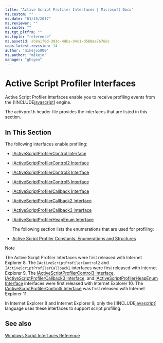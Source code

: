 ```yaml
---
title: "Active Script Profiler Interfaces | Microsoft Docs"
ms.custom: ""
ms.date: "01/18/2017"
ms.reviewer: ""
ms.suite: ""
ms.tgt_pltfrm: ""
ms.topic: "reference"
ms.assetid: ab8a1f0d-393c-4d6a-94c1-d5b8aa76788c
caps.latest.revision: 14
author: "mikejo5000"
ms.author: "mikejo"
manager: "ghogen"
---
```

# Active Script Profiler Interfaces
Active Script Profiler Interfaces enable you to receive profiling events from the [!INCLUDE[javascript](../../javascript/includes/javascript-md.md)] engine.  
  
 The activprof.h header file provides the interfaces that are listed in this section.  
  
## In This Section  
 The following interfaces enable profiling:  
  
- [IActiveScriptProfilerControl Interface](../../winscript/reference/iactivescriptprofilercontrol-interface.md)  
  
- [IActiveScriptProfilerControl2 Interface](../../winscript/reference/iactivescriptprofilercontrol2-interface.md)  
  
- [IActiveScriptProfilerControl3 Interface](../../winscript/reference/iactivescriptprofilercontrol3-interface.md)  
  
- [IActiveScriptProfilerControl5 Interface](../../winscript/reference/iactivescriptprofilercontrol5-interface.md)  
  
- [IActiveScriptProfilerCallback Interface](../../winscript/reference/iactivescriptprofilercallback-interface.md)  
  
- [IActiveScriptProfilerCallback2 Interface](../../winscript/reference/iactivescriptprofilercallback2-interface.md)  
  
- [IActiveScriptProfilerCallback3 Interface](../../winscript/reference/iactivescriptprofilercallback3-interface.md)  
  
- [IActiveScriptProfilerHeapEnum Interface](../../winscript/reference/iactivescriptprofilerheapenum-interface.md)  
  
  The following section lists the enumerations that are used for profiling:  
  
- [Active Script Profiler Constants, Enumerations and Structures](../../winscript/reference/active-script-profiler-constants-enumerations-and-structures.md)  
  
> [!NOTE]
> The Active Script Profiler Interfaces were first released with Internet Explorer 8. The `IActiveScriptProfilerControl2` and `IActiveScriptProfilerCallback2` interfaces were first released with Internet Explorer 9. The [IActiveScriptProfilerControl3 Interface](../../winscript/reference/iactivescriptprofilercontrol3-interface.md), [IActiveScriptProfilerCallback3 Interface](../../winscript/reference/iactivescriptprofilercallback3-interface.md), and [IActiveScriptProfilerHeapEnum Interface](../../winscript/reference/iactivescriptprofilerheapenum-interface.md) interfaces were first released with Internet Explorer 10. The [IActiveScriptProfilerControl5 Interface](../../winscript/reference/iactivescriptprofilercontrol5-interface.md) was first released with Internet Explorer 11.  
>   
> In Internet Explorer 8 and Internet Explorer 9, only the [!INCLUDE[javascript](../../javascript/includes/javascript-md.md)] language uses these interfaces to support script profiling.  
  
## See also  
 [Windows Script Interfaces Reference](../../winscript/reference/windows-script-interfaces-reference.md)
